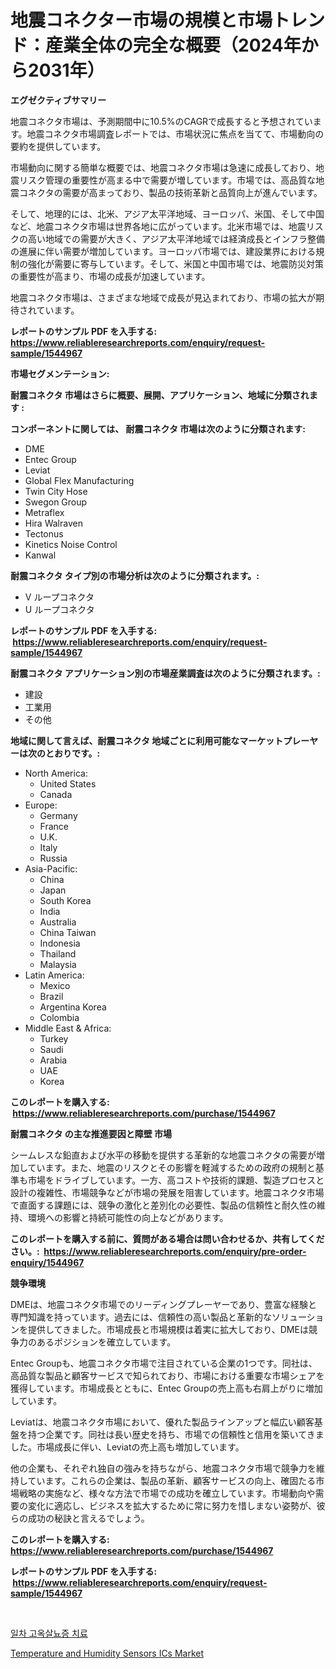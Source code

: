 <p><h1>地震コネクター市場の規模と市場トレンド：産業全体の完全な概要（2024年から2031年）</h1></p><p><strong>エグゼクティブサマリー</strong></p>
<p><p>地震コネクタ市場は、予測期間中に10.5%のCAGRで成長すると予想されています。地震コネクタ市場調査レポートでは、市場状況に焦点を当てて、市場動向の要約を提供しています。</p><p>市場動向に関する簡単な概要では、地震コネクタ市場は急速に成長しており、地震リスク管理の重要性が高まる中で需要が増しています。市場では、高品質な地震コネクタの需要が高まっており、製品の技術革新と品質向上が進んでいます。</p><p>そして、地理的には、北米、アジア太平洋地域、ヨーロッパ、米国、そして中国など、地震コネクタ市場は世界各地に広がっています。北米市場では、地震リスクの高い地域での需要が大きく、アジア太平洋地域では経済成長とインフラ整備の進展に伴い需要が増加しています。ヨーロッパ市場では、建設業界における規制の強化が需要に寄与しています。そして、米国と中国市場では、地震防災対策の重要性が高まり、市場の成長が加速しています。</p><p>地震コネクタ市場は、さまざまな地域で成長が見込まれており、市場の拡大が期待されています。</p></p>
<p><strong>レポートのサンプル PDF を入手する: <a href="https://www.reliableresearchreports.com/enquiry/request-sample/1544967">https://www.reliableresearchreports.com/enquiry/request-sample/1544967</a></strong></p>
<p><strong>市場セグメンテーション:</strong></p>
<p><strong> 耐震コネクタ 市場はさらに概要、展開、アプリケーション、地域に分類されます :</strong></p>
<p><strong>コンポーネントに関しては、 耐震コネクタ 市場は次のように分類されます: &nbsp;</strong></p>
<p><ul><li>DME</li><li>Entec Group</li><li>Leviat</li><li>Global Flex Manufacturing</li><li>Twin City Hose</li><li>Swegon Group</li><li>Metraflex</li><li>Hira Walraven</li><li>Tectonus</li><li>Kinetics Noise Control</li><li>Kanwal</li></ul></p>
<p><strong> 耐震コネクタ タイプ別の市場分析は次のように分類されます。:</strong></p>
<p><ul><li>V ループコネクタ</li><li>U ループコネクタ</li></ul></p>
<p><strong>レポートのサンプル PDF を入手する: &nbsp;<a href="https://www.reliableresearchreports.com/enquiry/request-sample/1544967">https://www.reliableresearchreports.com/enquiry/request-sample/1544967</a></strong></p>
<p><strong> 耐震コネクタ アプリケーション別の市場産業調査は次のように分類されます。:</strong></p>
<p><ul><li>建設</li><li>工業用</li><li>その他</li></ul></p>
<p><strong>地域に関して言えば、耐震コネクタ 地域ごとに利用可能なマーケットプレーヤーは次のとおりです。:</strong></p>
<p><ul>
    <li>
        North America:
        <ul>
            <li>United States</li>
            <li>Canada</li>
        </ul>
    </li>
    <li>
        Europe:
        <ul>
            <li>Germany</li>
            <li>France</li>
            <li>U.K.</li>
            <li>Italy</li>
            <li>Russia</li>
        </ul>
    </li>
    <li>
        Asia-Pacific:
        <ul>
            <li>China</li>
            <li>Japan</li>
            <li>South Korea</li>
            <li>India</li>
            <li>Australia</li>
            <li>China Taiwan</li>
            <li>Indonesia</li>
            <li>Thailand</li>
            <li>Malaysia</li>
        </ul>
    </li>
    <li>
        Latin America:
        <ul>
            <li>Mexico</li>
            <li>Brazil</li>
            <li>Argentina Korea</li>
            <li>Colombia</li>
        </ul>
    </li>
    <li>
        Middle East & Africa:
        <ul>
            <li>Turkey</li>
            <li>Saudi</li>
            <li>Arabia</li>
            <li>UAE</li>
            <li>Korea</li>
        </ul>
    </li>
    </ul></p>
<p><strong>このレポートを購入する: &nbsp;<a href="https://www.reliableresearchreports.com/purchase/1544967">https://www.reliableresearchreports.com/purchase/1544967</a></strong></p>
<p><strong>耐震コネクタ の主な推進要因と障壁 市場</strong></p>
<p><p>シームレスな鉛直および水平の移動を提供する革新的な地震コネクタの需要が増加しています。また、地震のリスクとその影響を軽減するための政府の規制と基準も市場をドライブしています。一方、高コストや技術的課題、製造プロセスと設計の複雑性、市場競争などが市場の発展を阻害しています。地震コネクタ市場で直面する課題には、競争の激化と差別化の必要性、製品の信頼性と耐久性の維持、環境への影響と持続可能性の向上などがあります。</p></p>
<p><strong>このレポートを購入する前に、質問がある場合は問い合わせるか、共有してください。:&nbsp; <a href="https://www.reliableresearchreports.com/enquiry/pre-order-enquiry/1544967">https://www.reliableresearchreports.com/enquiry/pre-order-enquiry/1544967</a></strong></p>
<p><strong>競争環境</strong></p>
<p><p>DMEは、地震コネクタ市場でのリーディングプレーヤーであり、豊富な経験と専門知識を持っています。過去には、信頼性の高い製品と革新的なソリューションを提供してきました。市場成長と市場規模は着実に拡大しており、DMEは競争力のあるポジションを確立しています。</p><p>Entec Groupも、地震コネクタ市場で注目されている企業の1つです。同社は、高品質な製品と顧客サービスで知られており、市場における重要な市場シェアを獲得しています。市場成長とともに、Entec Groupの売上高も右肩上がりに増加しています。</p><p>Leviatは、地震コネクタ市場において、優れた製品ラインアップと幅広い顧客基盤を持つ企業です。同社は長い歴史を持ち、市場での信頼性と信用を築いてきました。市場成長に伴い、Leviatの売上高も増加しています。</p><p>他の企業も、それぞれ独自の強みを持ちながら、地震コネクタ市場で競争力を維持しています。これらの企業は、製品の革新、顧客サービスの向上、確固たる市場戦略の実施など、様々な方法で市場での成功を確立しています。市場動向や需要の変化に適応し、ビジネスを拡大するために常に努力を惜しまない姿勢が、彼らの成功の秘訣と言えるでしょう。</p></p>
<p><strong>このレポートを購入する: &nbsp; <a href="https://www.reliableresearchreports.com/purchase/1544967">https://www.reliableresearchreports.com/purchase/1544967</a></strong></p>
<p><strong>レポートのサンプル PDF を入手する: &nbsp;<a href="https://www.reliableresearchreports.com/enquiry/request-sample/1544967">https://www.reliableresearchreports.com/enquiry/request-sample/1544967</a></strong><strong></strong></p>
<p>&nbsp;</p>
<p><p><a href="https://github.com/royErdmtyan906778/Market-Research-Report-List-1/blob/main/173747212782.md">일차 고옥살뇨증 치료</a></p><p><a href="https://github.com/kathiaseamanalvaradovlprc2h/Market-Research-Report-List-1/blob/main/temperature-and-humidity-sensors-ics-market.md">Temperature and Humidity Sensors ICs Market</a></p></p>